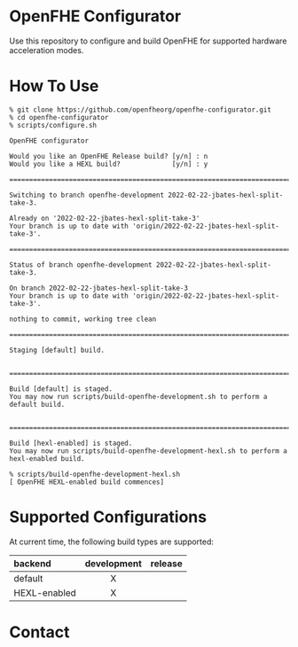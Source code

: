 # OpenFHE Configurator

Use this repository to configure and build OpenFHE for supported hardware acceleration modes.

# How To Use

```
% git clone https://github.com/openfheorg/openfhe-configurator.git
% cd openfhe-configurator
% scripts/configure.sh

OpenFHE configurator

Would you like an OpenFHE Release build? [y/n] : n
Would you like a HEXL build?             [y/n] : y

===============================================================================

Switching to branch openfhe-development 2022-02-22-jbates-hexl-split-take-3.

Already on '2022-02-22-jbates-hexl-split-take-3'
Your branch is up to date with 'origin/2022-02-22-jbates-hexl-split-take-3'.

===============================================================================

Status of branch openfhe-development 2022-02-22-jbates-hexl-split-take-3.

On branch 2022-02-22-jbates-hexl-split-take-3
Your branch is up to date with 'origin/2022-02-22-jbates-hexl-split-take-3'.

nothing to commit, working tree clean

===============================================================================

Staging [default] build.


===============================================================================

Build [default] is staged.
You may now run scripts/build-openfhe-development.sh to perform a default build.


===============================================================================

Build [hexl-enabled] is staged.
You may now run scripts/build-openfhe-development-hexl.sh to perform a hexl-enabled build.

% scripts/build-openfhe-development-hexl.sh
[ OpenFHE HEXL-enabled build commences]
```

# Supported Configurations

At current time, the following build types are supported:

|backend|development|release|
|:--- | :---: | :---: |
|default|X||
|HEXL-enabled|X||

# Contact



